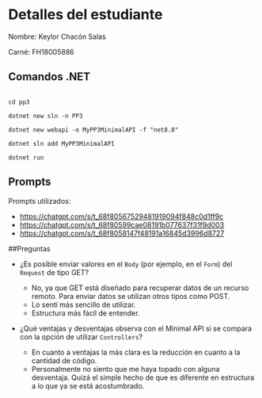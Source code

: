 # Detalles del estudiante

Nombre: Keylor Chacón Salas

Carné: FH18005886

## Comandos .NET

```

cd pp3  

dotnet new sln -n PP3

dotnet new webapi -o MyPP3MinimalAPI -f "net8.0"

dotnet sln add MyPP3MinimalAPI

dotnet run

```

## Prompts

Prompts utilizados:

- https://chatgpt.com/s/t_68f80567529481919094f848c0d1ff9c
- https://chatgpt.com/s/t_68f80599cae08191b077637f31f9d003
- https://chatgpt.com/s/t_68f8058147f48191a16845d3996d8727




##Preguntas

- ¿Es posible enviar valores en el `Body` (por ejemplo, en el `Form`) del `Request` de tipo GET?

    - No, ya que GET está diseñado para recuperar datos de un recurso remoto. Para enviar datos se utilizan otros tipos como POST.
    - Lo sentí más sencillo de utilizar.
    - Estructura más fácil de entender.

- ¿Qué ventajas y desventajas observa con el Minimal API si se compara con la opción de utilizar `Controllers`?
    - En cuanto a ventajas la más clara es la reducción en cuanto a la cantidad de código.
    - Personalmente no siento que me haya topado con alguna desventaja. Quizá el simple hecho de que es diferente en estructura a lo que ya se está acostumbrado.

